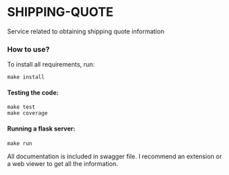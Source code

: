 # SHIPPING-QUOTE

Service related to obtaining shipping quote information

### How to use?

To install all requirements, run:
```
make install
```

#### Testing the code:

```
make test
make coverage
```

#### Running a flask server:

```
make run
```


All documentation is included in swagger file. I recommend an extension or a web viewer to get all the information.
